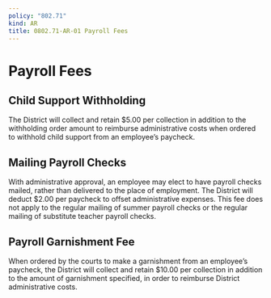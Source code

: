 ```yaml
---
policy: "802.71"
kind: AR
title: 0802.71-AR-01 Payroll Fees
---
```


# Payroll Fees

## Child Support Withholding

The District will collect and retain $5.00 per collection in addition to the withholding order amount to reimburse administrative costs when ordered to withhold child support from an employee’s paycheck.

## Mailing Payroll Checks

With administrative approval, an employee may elect to have payroll checks mailed, rather than delivered to the place of employment. The District will deduct $2.00 per paycheck to offset administrative expenses. This fee does not apply to the regular mailing of summer payroll checks or the regular mailing of substitute teacher payroll checks.

## Payroll Garnishment Fee

When ordered by the courts to make a garnishment from an employee’s paycheck, the District will collect and retain $10.00 per collection in addition to the amount of garnishment specified, in order to reimburse District administrative costs.
